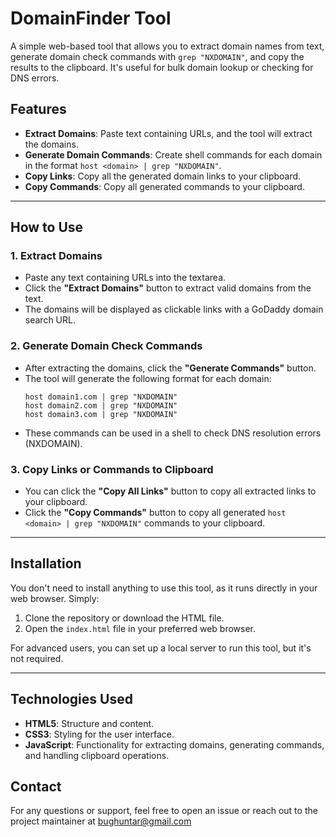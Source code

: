 # DomainFinder Tool

A simple web-based tool that allows you to extract domain names from text, generate domain check commands with `grep "NXDOMAIN"`, and copy the results to the clipboard. It's useful for bulk domain lookup or checking for DNS errors.

## Features

- **Extract Domains**: Paste text containing URLs, and the tool will extract the domains.
- **Generate Domain Commands**: Create shell commands for each domain in the format `host <domain> | grep "NXDOMAIN"`.
- **Copy Links**: Copy all the generated domain links to your clipboard.
- **Copy Commands**: Copy all generated commands to your clipboard.

---

## How to Use

### 1. Extract Domains
- Paste any text containing URLs into the textarea.
- Click the **"Extract Domains"** button to extract valid domains from the text.
- The domains will be displayed as clickable links with a GoDaddy domain search URL.

### 2. Generate Domain Check Commands
- After extracting the domains, click the **"Generate Commands"** button.
- The tool will generate the following format for each domain:
  ```
  host domain1.com | grep "NXDOMAIN"
  host domain2.com | grep "NXDOMAIN"
  host domain3.com | grep "NXDOMAIN"
  ```
- These commands can be used in a shell to check DNS resolution errors (NXDOMAIN).

### 3. Copy Links or Commands to Clipboard
- You can click the **"Copy All Links"** button to copy all extracted links to your clipboard.
- Click the **"Copy Commands"** button to copy all generated `host <domain> | grep "NXDOMAIN"` commands to your clipboard.

---

## Installation

You don't need to install anything to use this tool, as it runs directly in your web browser. Simply:

1. Clone the repository or download the HTML file.
2. Open the `index.html` file in your preferred web browser.

For advanced users, you can set up a local server to run this tool, but it's not required.

---

## Technologies Used

- **HTML5**: Structure and content.
- **CSS3**: Styling for the user interface.
- **JavaScript**: Functionality for extracting domains, generating commands, and handling clipboard operations.


## Contact

For any questions or support, feel free to open an issue or reach out to the project maintainer at [bughuntar@gmail.com](mailto:bughuntar@gmail.com)

